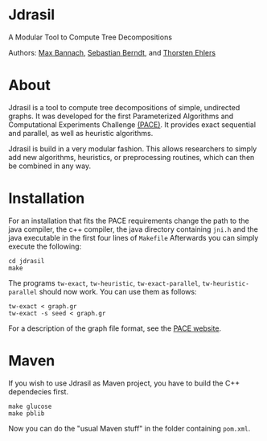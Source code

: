 # Jdrasil
A Modular Tool to Compute Tree Decompositions

Authors: [Max Bannach](http://www.tcs.uni-luebeck.de/de/mitarbeiter/bannach/), [Sebastian Berndt](http://www.tcs.uni-luebeck.de/de/mitarbeiter/berndt/), and [Thorsten Ehlers](http://www.zs.informatik.uni-kiel.de/de/mitarbeiter)

# About
Jdrasil is a tool to compute tree decompositions of simple, undirected graphs. It was developed for the first Parameterized Algorithms and Computational Experiments Challenge [(PACE)](https://pacechallenge.wordpress.com). It provides exact sequential and parallel, as well as heuristic algorithms.

Jdrasil is build in a very modular fashion. This allows researchers to simply add new algorithms, heuristics, or preprocessing routines, which can then be combined in any way.

# Installation
For an installation that fits the PACE requirements change the path to
the java compiler, the c++ compiler, the java directory containing `jni.h` and the java
executable in the first four lines of `Makefile`
Afterwards you can simply execute the following:
```
cd jdrasil
make
```
The programs `tw-exact`, `tw-heuristic`, `tw-exact-parallel`, `tw-heuristic-parallel` should now work. You can use them as follows:
```
tw-exact < graph.gr
tw-exact -s seed < graph.gr
```
For a description of the graph file format, see the [PACE website](https://pacechallenge.wordpress.com/track-a-treewidth/).

# Maven
If you wish to use Jdrasil as Maven project, you have to build the C++ dependecies first.
```
make glucose
make pblib
```
Now you can do the "usual Maven stuff" in the folder containing `pom.xml`.
